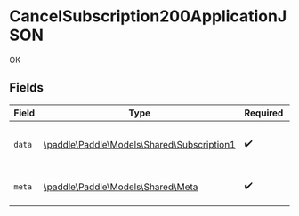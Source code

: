 # CancelSubscription200ApplicationJSON

OK


## Fields

| Field                                                                              | Type                                                                               | Required                                                                           | Description                                                                        |
| ---------------------------------------------------------------------------------- | ---------------------------------------------------------------------------------- | ---------------------------------------------------------------------------------- | ---------------------------------------------------------------------------------- |
| `data`                                                                             | [\paddle\Paddle\Models\Shared\Subscription1](../../models/shared/Subscription1.md) | :heavy_check_mark:                                                                 | Represents a subscription entity.                                                  |
| `meta`                                                                             | [\paddle\Paddle\Models\Shared\Meta](../../models/shared/Meta.md)                   | :heavy_check_mark:                                                                 | Information about this response.                                                   |